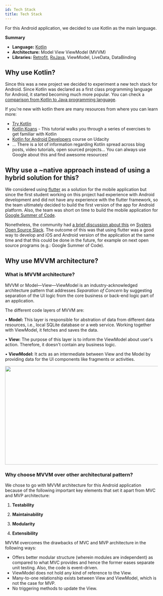 ```yaml
---
id: Tech Stack
title: Tech Stack
---
```

For this Android application, we decided to use Kotlin as the main language.

**Summary**

- **Language:** [Kotlin](https://kotlinlang.org/)
- **Architecture:** Model View ViewModel (MVVM)
- **Libraries:** [Retrofit](http://square.github.io/retrofit/), [RxJava](https://github.com/ReactiveX/RxJava), ViewModel, LiveData, DataBinding


## Why use Kotlin?

Since this was a new project we decided to experiment a new tech stack for Android. Since Kotlin was declared as a first class programming language for Android, it started becoming much more popular. You can check a [comparison from Kotlin to Java programming language](https://kotlinlang.org/docs/reference/comparison-to-java.html).

If you're new with kotlin there are many resources from where you can learn more:
- [Try Kotlin](https://try.kotlinlang.org/)
- [Kotlin Koans](https://kotlinlang.org/docs/tutorials/koans.html) - This tutorial walks you through a series of exercises to get familiar with Kotlin
- [Kotlin for Android Developers](https://eu.udacity.com/course/kotlin-for-android-developers--ud888) course on Udacity
- ... There is a lot of information regarding Kotlin spread across blog posts, video tutorials, open sourced projects... You can always use Google about this and find awesome resources!

## Why use a ~native approach instead of using a hybrid solution for this?

We considered using [flutter](https://flutter.io/) as a solution for the mobile application but since the first student working on this project had experience with Android development and did not have any experience with the flutter framework, so the team ultimately decided to build the first version of the app for Android platform. Also, the team was short on time to build the mobile application for [Google Summer of Code](https://summerofcode.withgoogle.com).

Nonetheless, the community had [a brief discussion about this](https://systers-opensource.slack.com/archives/CAE8QK41L/p1531508427000351) on [Systers Open Source Slack](http://systers.io/slack-systers-opensource/). The outcome of this was that using flutter was a good way to develop and iOS and Android version of the application at the same time and that this could be done in the future, for example on next open source programs (e.g.: Google Summer of Code).

## Why use MVVM architecture?

### What is MVVM architecture? 

MVVM or Model—View—ViewModel is an industry-acknowledged architecture pattern that addresses *Separation of Concern* by suggesting separation of the UI logic from the core business or back-end logic part of an application.

The different code layers of MVVM are:

• **Model:** This layer is responsible for abstration of data from different data resources, i.e., local SQLite database or a web service. Working together with ViewModel, it fetches and saves the data.

• **View:** The purpose of this layer is to inform the ViewModel about user's action. Therefore, it doesn't contain any business logic.

• **ViewModel:** It acts as an intermediate between View and the Model by providing data for the UI components like fragments or activities. 

<p align="center">
<img src="https://user-images.githubusercontent.com/80174214/178808735-ade037d1-c72f-4165-8c2b-3f25da252d0b.jpg" width="532" height="324">
</p>

### Why choose MVVM over other architectural pattern?

We chose to go with MVVM architecture for this Android application because of the following important key elements that set it apart from MVC  and MVP architecture:

1. **Testability**
 
2. **Maintainability**

3. **Modularity**

4. **Extensibility**

MVVM overcomes the drawbacks of MVC and MVP architecture in the following ways:

- Offers better modular structure (wherein modules are independent) as compared to what MVC provides and hence the former eases separate unit testing. Also, the code is event-driven. 
- ViewModel does not hold any kind of reference to the View.
- Many-to-one relationship exists between View and ViewModel, which is not the case for MVP.
- No triggering methods to update the View.
